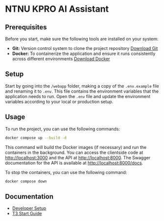 # NTNU KPRO AI Assistant


## Prerequisites
Before you start, make sure the following tools are installed on your system:
- **Git:** Version control system to clone the project repository [Download Git](https://git-scm.com/downloads)
- **Docker:** To containerize the application and ensure it runs consistently across different environments [Download Docker](https://www.docker.com/products/docker-desktop)

## Setup
Start by going into the `/webapp` folder, making a copy of the `.env.example` file and renaming it to `.env`. This file contains the environment variables that the application needs to run. Open the `.env` file and update the environment variables according to your local or production setup.

## Usage
To run the project, you can use the following commands:
```bash
docker compose up --build -d
```
This command will build the Docker images (if necessary) and run the containers in the background. You can access the clientside code at [http://localhost:3000](http://localhost:3000) and the API at [http://localhost:8000](http://localhost:8000). 
The Swagger documentation for the API is available at [http://localhost:8000/docs](http://localhost:8000/docs).

To stop the containers, you can use the following command:
```bash
docker compose down
```

## Documentation
* [Developer Setup](/docs/manuals/developer_setup.md)
* [T3 Start Guide](/docs/manuals/t3_guide.md)
